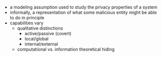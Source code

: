 - a modeling assumption used to study the privacy properties of a system
- informally, a representation of what some malicious entity might be able to do in principle
- capabilities vary
	- qualitative distinctions
		- active/passive (covert)
		- local/global
		- internal/external
	- computational vs. information theoretical hiding